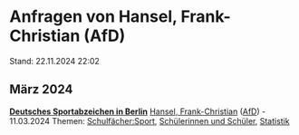 # Anfragen von Hansel, Frank-Christian (AfD)

Stand: 22.11.2024 22:02

## März 2024
**[Deutsches Sportabzeichen in Berlin](https://pardok.parlament-berlin.de/starweb/adis/citat/VT/19/SchrAnfr/S19-18367.pdf)**
[Hansel, Frank-Christian](autor_hansel_frank-christian_afd.md) ([AfD](fraktion_afd.md)) - 11.03.2024
Themen: [Schulfächer:Sport](thema_schulfaecher_sport.md), [Schülerinnen und Schüler](thema_schuelerinnen_und_schueler.md), [Statistik](thema_statistik.md)

